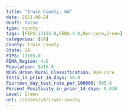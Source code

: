 ```yaml
---
title: "Irwin County, GA"
date: 2021-06-24
draft: false
type: county
tags: [FIPS:13155.0,FEMA:4.0,Non-core,Green]
categories: [GA]
County: Irwin County
State: GA
FIPS: 13155.0
FEMA_Region: 4.0
Population: 9416.0
NCHS_Urban_Rural_Classification: Non-core
Tests_in_prior_14_days: 56.0
Fourteen_day_test_rate_per_100000: 595.0
Percent_Positivity_in_prior_14_days: 0.018
Level: Green
url: /states/GA/irwin-county
---
```



